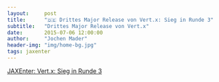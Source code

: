 ```yaml
---
layout:     post
title:      "🇩🇪 Drittes Major Release von Vert.x: Sieg in Runde 3"
subtitle:   "Drittes Major Release von Vert.x"
date:       2015-07-06 12:00:00
author:     "Jochen Mader"
header-img: "img/home-bg.jpg"
tags: jaxenter
---
```

[JAXEnter: Vert.x: Sieg in Runde 3](https://jaxenter.de/vert-x-sieg-in-runde-3-22268)